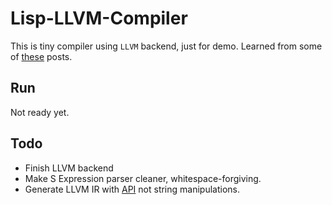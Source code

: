 # Lisp-LLVM-Compiler

This is tiny compiler using `LLVM` backend, just for demo.
Learned from some of [these](https://notes.eatonphil.com/tags/compilers.html) posts.

## Run
Not ready yet.

## Todo
- Finish LLVM backend
- Make S Expression parser cleaner, whitespace-forgiving.
- Generate LLVM IR with [API](https://llvm.org/docs/ProgrammersManual.html) not string manipulations.
